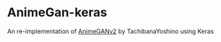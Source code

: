 # AnimeGan-keras

An re-implementation of [AnimeGANv2](https://github.com/TachibanaYoshino/AnimeGANv2) by TachibanaYoshino using Keras